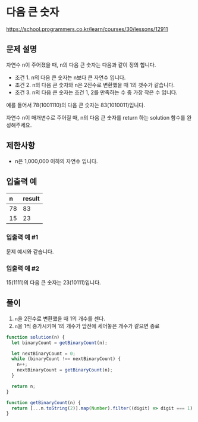 # 다음 큰 숫자

https://school.programmers.co.kr/learn/courses/30/lessons/12911

## 문제 설명

자연수 n이 주어졌을 때, n의 다음 큰 숫자는 다음과 같이 정의 합니다.

- 조건 1. n의 다음 큰 숫자는 n보다 큰 자연수 입니다.
- 조건 2. n의 다음 큰 숫자와 n은 2진수로 변환했을 때 1의 갯수가 같습니다.
- 조건 3. n의 다음 큰 숫자는 조건 1, 2를 만족하는 수 중 가장 작은 수 입니다.

예를 들어서 78(1001110)의 다음 큰 숫자는 83(1010011)입니다.

자연수 n이 매개변수로 주어질 때, n의 다음 큰 숫자를 return 하는 solution 함수를 완성해주세요.

## 제한사항

- n은 1,000,000 이하의 자연수 입니다.

## 입출력 예

| n   | result |
| :-- | :----- |
| 78  | 83     |
| 15  | 23     |

### 입출력 예 #1
문제 예시와 같습니다.

### 입출력 예 #2
15(1111)의 다음 큰 숫자는 23(10111)입니다.

## 풀이
1. `n`을 2진수로 변환했을 때 1의 개수를 센다.
2. `n`을 1씩 증가시키며 1의 개수가 앞전에 세어놓은 개수가 같으면 종료

```js
function solution(n) {
  let binaryCount = getBinaryCount(n);

  let nextBinaryCount = 0;
  while (binaryCount !== nextBinaryCount) {
    n++;
    nextBinaryCount = getBinaryCount(n);
  }

  return n;
}

function getBinaryCount(n) {
  return [...n.toString(2)].map(Number).filter((digit) => digit === 1).length;
}
```
